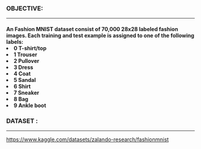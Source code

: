 <H3> OBJECTIVE: </H3>
<HR>
<h4> An Fashion MNIST dataset consist of 70,000 28x28 labeled fashion images. Each training and test example is assigned to one of the following labels:
<li> 0 T-shirt/top </li>
<li> 1 Trouser </li>
<li> 2 Pullover </li>
<li> 3 Dress </li>
<li> 4 Coat </li>
<li> 5 Sandal </li>
<li> 6 Shirt </li>
<li> 7 Sneaker </li>
<li> 8 Bag </li>
<li> 9 Ankle boot </li>

</h4>

<H3> DATASET : </H3>
<HR>
<a href="https://www.kaggle.com/datasets/zalando-research/fashionmnist"> https://www.kaggle.com/datasets/zalando-research/fashionmnist</a>
